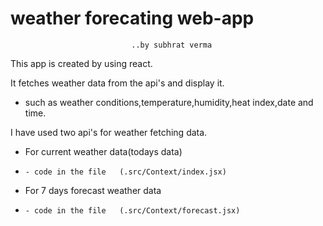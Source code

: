  # weather forecating web-app
                               ..by subhrat verma


This app is created by using react.

It fetches weather data from the api's and display it.
- such as weather conditions,temperature,humidity,heat index,date and time.

I have used two api's for weather fetching data.

 - For current weather data(todays data) 
 -     - code in the file   (.src/Context/index.jsx) 

 - For 7 days forecast weather data 
 -     - code in the file   (.src/Context/forecast.jsx) 


